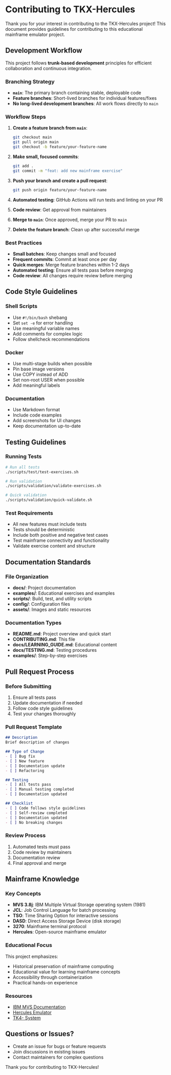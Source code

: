 # Contributing to TKX-Hercules

Thank you for your interest in contributing to the TKX-Hercules project! This document provides guidelines for contributing to this educational mainframe emulator project.

## Development Workflow

This project follows **trunk-based development** principles for efficient collaboration and continuous integration.

### Branching Strategy

- **`main`**: The primary branch containing stable, deployable code
- **Feature branches**: Short-lived branches for individual features/fixes
- **No long-lived development branches**: All work flows directly to `main`

### Workflow Steps

1. **Create a feature branch from `main`**:
   ```bash
   git checkout main
   git pull origin main
   git checkout -b feature/your-feature-name
   ```

2. **Make small, focused commits**:
   ```bash
   git add .
   git commit -m "feat: add new mainframe exercise"
   ```

3. **Push your branch and create a pull request**:
   ```bash
   git push origin feature/your-feature-name
   ```

4. **Automated testing**: GitHub Actions will run tests and linting on your PR

5. **Code review**: Get approval from maintainers

6. **Merge to `main`**: Once approved, merge your PR to `main`

7. **Delete the feature branch**: Clean up after successful merge

### Best Practices

- **Small batches**: Keep changes small and focused
- **Frequent commits**: Commit at least once per day
- **Quick merges**: Merge feature branches within 1-2 days
- **Automated testing**: Ensure all tests pass before merging
- **Code review**: All changes require review before merging

## Code Style Guidelines

### Shell Scripts

- Use `#!/bin/bash` shebang
- Set `set -e` for error handling
- Use meaningful variable names
- Add comments for complex logic
- Follow shellcheck recommendations

### Docker

- Use multi-stage builds when possible
- Pin base image versions
- Use COPY instead of ADD
- Set non-root USER when possible
- Add meaningful labels

### Documentation

- Use Markdown format
- Include code examples
- Add screenshots for UI changes
- Keep documentation up-to-date

## Testing Guidelines

### Running Tests

```bash
# Run all tests
./scripts/test/test-exercises.sh

# Run validation
./scripts/validation/validate-exercises.sh

# Quick validation
./scripts/validation/quick-validate.sh
```

### Test Requirements

- All new features must include tests
- Tests should be deterministic
- Include both positive and negative test cases
- Test mainframe connectivity and functionality
- Validate exercise content and structure

## Documentation Standards

### File Organization

- **docs/**: Project documentation
- **examples/**: Educational exercises and examples
- **scripts/**: Build, test, and utility scripts
- **config/**: Configuration files
- **assets/**: Images and static resources

### Documentation Types

- **README.md**: Project overview and quick start
- **CONTRIBUTING.md**: This file
- **docs/LEARNING_GUIDE.md**: Educational content
- **docs/TESTING.md**: Testing procedures
- **examples/**: Step-by-step exercises

## Pull Request Process

### Before Submitting

1. Ensure all tests pass
2. Update documentation if needed
3. Follow code style guidelines
4. Test your changes thoroughly

### Pull Request Template

```markdown
## Description
Brief description of changes

## Type of Change
- [ ] Bug fix
- [ ] New feature
- [ ] Documentation update
- [ ] Refactoring

## Testing
- [ ] All tests pass
- [ ] Manual testing completed
- [ ] Documentation updated

## Checklist
- [ ] Code follows style guidelines
- [ ] Self-review completed
- [ ] Documentation updated
- [ ] No breaking changes
```

### Review Process

1. Automated tests must pass
2. Code review by maintainers
3. Documentation review
4. Final approval and merge

## Mainframe Knowledge

### Key Concepts

- **MVS 3.8j**: IBM Multiple Virtual Storage operating system (1981)
- **JCL**: Job Control Language for batch processing
- **TSO**: Time Sharing Option for interactive sessions
- **DASD**: Direct Access Storage Device (disk storage)
- **3270**: Mainframe terminal protocol
- **Hercules**: Open-source mainframe emulator

### Educational Focus

This project emphasizes:
- Historical preservation of mainframe computing
- Educational value for learning mainframe concepts
- Accessibility through containerization
- Practical hands-on experience

### Resources

- [IBM MVS Documentation](https://www.ibm.com/support/knowledgecenter/)
- [Hercules Emulator](http://www.hercules-390.org/)
- [TK4- System](http://www.jaymoseley.com/hercules/tk4-/)

## Questions or Issues?

- Create an issue for bugs or feature requests
- Join discussions in existing issues
- Contact maintainers for complex questions

Thank you for contributing to TKX-Hercules! 